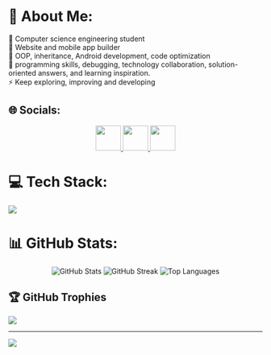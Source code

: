 # 💫 About Me:
🔭 Computer science engineering student<br>👯 Website and mobile app builder<br>🌱 OOP, inheritance, Android development, code optimization<br>💬 programming skills, debugging, technology collaboration, solution-oriented answers, and learning inspiration.<br>⚡ Keep exploring, improving and developing


## 🌐 Socials:
<p align="center">
  <a href="https://discord.gg/marcellohugo">
    <img src="https://skillicons.dev/icons?i=discord" width="50">
  </a>
  <a href="https://instagram.com/marcellohugo__">
    <img src="https://skillicons.dev/icons?i=instagram" width="50">
  </a>
  <a href="https://linkedin.com/in/marcellohugo">
    <img src="https://skillicons.dev/icons?i=linkedin" width="50">
  </a>
</p>

# 💻 Tech Stack:
<p align="left">
  <img src="https://skillicons.dev/icons?i=c,cpp,css,html,java,js,python,php,windows,bash,kotlin,mysql,laravel,flutter,sass,react,figma,nextjs,tailwind,wordpress,powershell" />
</p>

# 📊 GitHub Stats:
<p align="center">
  <img src="https://github-readme-stats.vercel.app/api?username=marcellohugo&theme=dark&hide_border=true&include_all_commits=false&count_private=false" alt="GitHub Stats">
  <img src="https://nirzak-streak-stats.vercel.app/?user=marcellohugo&theme=dark&hide_border=true" alt="GitHub Streak">
  <img src="https://github-readme-stats.vercel.app/api/top-langs/?username=marcellohugo&theme=dark&hide_border=true&include_all_commits=false&count_private=false&layout=compact" alt="Top Languages">
</p>

## 🏆 GitHub Trophies
![](https://github-profile-trophy.vercel.app/?username=marcellohugo&theme=dark&no-frame=true&no-bg=true&margin-w=4)

---
[![](https://visitcount.itsvg.in/api?id=marcellohugo&icon=0&color=0)](https://visitcount.itsvg.in)
